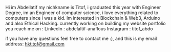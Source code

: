 Hi im Abdellatif my nichkname is Titof, i graduated this year with Engineer Degree,
im an Engineer of computer science, i love everything related to computers since i was a kid.
Im interested in Blockchain & Web3, Arduino and also Ethical Hacking.
currently working on building my website portfolio
you reach me on :
Linkedin : abdelaltif-anaflous
Instagram : titof_abdo 

if you have any questions feel free to contact me :), and this is my email address: hktitof@gmail.com
